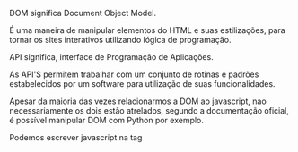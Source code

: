 DOM significa Document Object Model.

É uma maneira de manipular elementos do HTML e suas estilizações, para tornar os sites interativos utilizando lógica de programação.

API significa, interface de Programação de Aplicações.

As API'S permitem trabalhar com um conjunto de rotinas e padrões estabelecidos por um software para utilização de suas funcionalidades.

Apesar da maioria das vezes relacionarmos a DOM ao javascript, nao necessariamente os dois estão atrelados, segundo a documentação oficial, é possível manipular DOM com Python por exemplo.

Podemos escrever javascript na tag <script> e importar arquivos externos.

Os códigos de JS, devem ser preferencialmente importados/colocados no final do HTML, pois a leitura do tipo de arquivo é feita de cima para baixo.

# Seleção de elementos;

Existem diversas maneiras de selecionar um elemento HTML usando a DOM.

Nesta aula veremos apenas a chamada querySelector, que permite selecionar elementos usando a mesma logica de seletores do CSS.

document.querySelector ('.area--header')

<div class = 'area-header'> teste </div>

Para selecionar todos os elementos do mesmo tipo de uma vez, utilizamos o document.querySelectorAll ('h1')

Teste